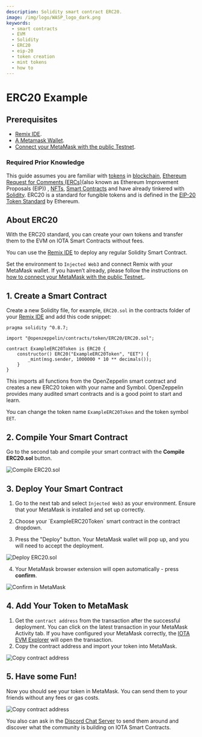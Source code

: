 ```yaml
---
description: Solidity smart contract ERC20.
image: /img/logo/WASP_logo_dark.png
keywords:
  - smart contracts
  - EVM
  - Solidity
  - ERC20
  - eip-20
  - token creation
  - mint tokens
  - how to
---
```


# ERC20 Example

## Prerequisites

- [Remix IDE](https://remix.ethereum.org/).
- [A Metamask Wallet](https://metamask.io/).
- [Connect your MetaMask with the public Testnet](../../tooling/#metamask).

### Required Prior Knowledge

This guide assumes you are familiar with [tokens](https://en.wikipedia.org/wiki/Cryptocurrency#Crypto_token)
in [blockchain](https://en.wikipedia.org/wiki/Blockchain),
[Ethereum Request for Comments (ERCs)](https://eips.ethereum.org/erc)(also known as Ethereum Improvement Proposals (EIP))
, [NFTs](https://wiki.iota.org/learn/future/nfts), [Smart Contracts](..//learn/smart-contracts/core_concepts/smart-contracts) and have
already tinkered with [Solidity](https://docs.soliditylang.org/en/v0.8.16/).
ERC20 is a standard for fungible tokens and is defined in
the [EIP-20 Token Standard](https://eips.ethereum.org/EIPS/eip-20) by Ethereum.

## About ERC20

With the ERC20 standard, you can create your own tokens and transfer them to the EVM on IOTA Smart Contracts without
fees.

You can use the [Remix IDE](https://remix.ethereum.org/) to deploy any regular Solidity Smart Contract.

Set the environment to `Injected Web3` and connect Remix with your MetaMask wallet.
If you haven’t already, please follow the instructions
on [how to connect your MetaMask with the public Testnet.](../../tooling/#metamask).

## 1. Create a Smart Contract

Create a new Solidity file, for example, `ERC20.sol` in the contracts folder of
your [Remix IDE](https://remix.ethereum.org/) and add this code snippet:

```solidity
pragma solidity ^0.8.7;

import "@openzeppelin/contracts/token/ERC20/ERC20.sol";

contract ExampleERC20Token is ERC20 {
    constructor() ERC20("ExampleERC20Token", "EET") {
        _mint(msg.sender, 1000000 * 10 ** decimals());
    }
}
```

This imports all functions from the OpenZeppelin smart contract and creates a new ERC20 token with your name and Symbol.
OpenZeppelin provides many audited smart contracts and is a good point to start and learn.

You can change the token name `ExampleERC20Token` and the token symbol `EET`.

## 2. Compile Your Smart Contract

Go to the second tab and compile your smart contract with the **Compile ERC20.sol** button.

![Compile ERC20.sol](/img/evm/examples/compile.png)

## 3. Deploy Your Smart Contract

1. Go to the next tab and select `Injected Web3` as your environment. Ensure that your MetaMask is installed and set up
   correctly.

2. Choose your ´ExampleERC20Token´ smart contract in the contract dropdown.

3. Press the "Deploy" button. Your MetaMask wallet will pop up, and you will need to accept the deployment.

![Deploy ERC20.sol](/img/evm/examples/deploy.png)

4. Your MetaMask browser extension will open automatically - press **confirm**.

![Confirm in MetaMask](/img/evm/examples/deploy-metamask.png)

## 4. Add Your Token to MetaMask

1. Get the `contract address` from the transaction after the successful deployment. You can click on the latest
   transaction in your MetaMask Activity tab. If you have configured your MetaMask correctly,
   the [IOTA EVM Explorer](https://explorer.wasp.sc.iota.org/) will open the transaction.
2. Copy the contract address and import your token into MetaMask.

![Copy contract address](/img/evm/examples/explorer-contract-address.png)

## 5. Have some Fun!

Now you should see your token in MetaMask. You can send them to your friends without any fees or gas costs.

![Copy contract address](/img/evm/examples/erc20-balance.png)

You also can ask in the [Discord Chat Server](https://discord.iota.org) to send them around and discover what the
community is building on IOTA Smart Contracts.
